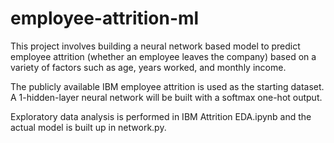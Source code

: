# employee-attrition-ml

This project involves building a neural network based model to predict employee attrition (whether an employee leaves the company) based on a variety of factors such as age, years worked, and monthly income. 

The publicly available IBM employee attrition is used as the starting dataset. A 1-hidden-layer neural network will be built with a softmax one-hot output. 

Exploratory data analysis is performed in IBM Attrition EDA.ipynb and the actual model is built up in network.py.

